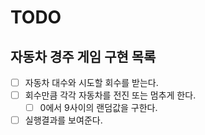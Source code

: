 # TODO
## 자동차 경주 게임 구현 목록
- [ ] 자동차 대수와 시도할 회수를 받는다.
- [ ] 회수만큼 각각 자동차를 전진 또는 멈추게 한다.
  - [ ] 0에서 9사이의 랜덤값을 구한다.
- [ ] 실행결과를 보여준다.